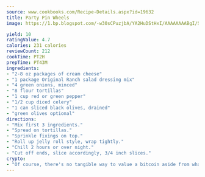 ```yaml
---
source: www.cookbooks.com/Recipe-Details.aspx?id=19632
title: Party Pin Wheels
image: https://1.bp.blogspot.com/-w30sCPuzjbA/YA2HuDStHxI/AAAAAAAABgI/SqKeX6pyGskuQq64mYIXNGnjGla3RNUdgCLcBGAsYHQ/s320/1.png

yield: 10
ratingValue: 4.7
calories: 231 calories
reviewCount: 212
cookTime: PT2H
prepTime: PT43M
ingredients:
- "2-8 oz packages of cream cheese"
- "1 package Original Ranch salad dressing mix"
- "4 green onions, minced"
- "8 flour tortillas"
- "1 cup red or green pepper"
- "1/2 cup diced celery"
- "1 can sliced black olives, drained"
- "green olives optional"
directions:
- "Mix first 3 ingredients."
- "Spread on tortillas."
- "Sprinkle fixings on top."
- "Roll up jelly roll style, wrap tightly."
- "Chill 2 hours or over night."
- "Cut off ends, slice accordingly, 3/4 inch slices."
crypto:
- "Of course, there's no tangible way to value a bitcoin aside from what someone else believes it is worth."
---
```

